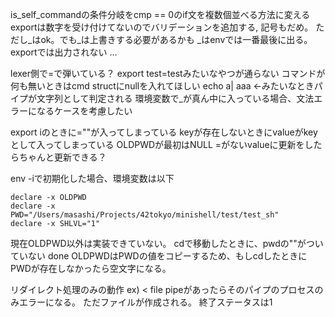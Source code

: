 is_self_commandの条件分岐をcmp == 0のif文を複数個並べる方法に変える
exportは数字を受け付けてないのでバリデーションを追加する, 記号もだめ。
ただし_はok。でも_は上書きする必要があるかも
_はenvでは一番最後に出る。exportでは出力されない ...

lexer側で=で弾いている？ export test=testみたいなやつが通らない
コマンドが何も無いときはcmd structにnullを入れてほしい
echo a| aaa ←みたいなときパイプが文字列として判定される
環境変数で_が真ん中に入っている場合、文法エラーになるケースを考慮したい


export iのときに=""が入ってしまっている
keyが存在しないときにvalueがkeyとして入ってしまっている
OLDPWDが最初はNULL
=がないvalueに更新をしたらちゃんと更新できる？

env -iで初期化した場合、環境変数は以下
```
declare -x OLDPWD
declare -x PWD="/Users/masashi/Projects/42tokyo/minishell/test/test_sh"
declare -x SHLVL="1"
```
現在OLDPWD以外は実装できていない。
cdで移動したときに、pwdの""がついていない done
OLDPWDはPWDの値をコピーするため、もしcdしたときにPWDが存在しなかったら空文字になる。

リダイレクト処理のみの動作 ex) < file
pipeがあったらそのパイプのプロセスのみエラーになる。
ただファイルが作成される。
終了ステータスは1
